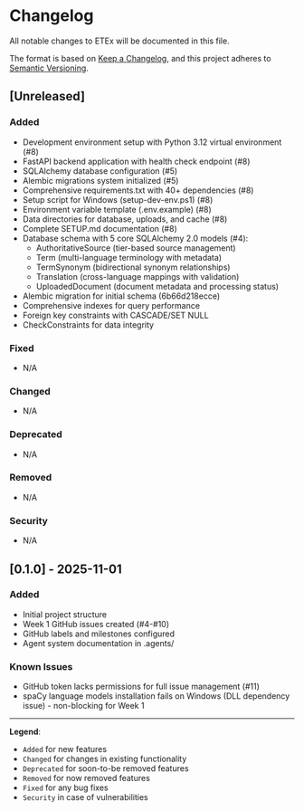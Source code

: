 # Changelog

All notable changes to ETEx will be documented in this file.

The format is based on [Keep a Changelog](https://keepachangelog.com/en/1.0.0/),
and this project adheres to [Semantic Versioning](https://semver.org/spec/v2.0.0.html).

## [Unreleased]

### Added
- Development environment setup with Python 3.12 virtual environment (#8)
- FastAPI backend application with health check endpoint (#8)
- SQLAlchemy database configuration (#5)
- Alembic migrations system initialized (#5)
- Comprehensive requirements.txt with 40+ dependencies (#8)
- Setup script for Windows (setup-dev-env.ps1) (#8)
- Environment variable template (.env.example) (#8)
- Data directories for database, uploads, and cache (#8)
- Complete SETUP.md documentation (#8)
- Database schema with 5 core SQLAlchemy 2.0 models (#4):
  - AuthoritativeSource (tier-based source management)
  - Term (multi-language terminology with metadata)
  - TermSynonym (bidirectional synonym relationships)
  - Translation (cross-language mappings with validation)
  - UploadedDocument (document metadata and processing status)
- Alembic migration for initial schema (6b66d218ecce)
- Comprehensive indexes for query performance
- Foreign key constraints with CASCADE/SET NULL
- CheckConstraints for data integrity

### Fixed
- N/A

### Changed
- N/A

### Deprecated
- N/A

### Removed
- N/A

### Security
- N/A

## [0.1.0] - 2025-11-01

### Added
- Initial project structure
- Week 1 GitHub issues created (#4-#10)
- GitHub labels and milestones configured
- Agent system documentation in .agents/

### Known Issues
- GitHub token lacks permissions for full issue management (#11)
- spaCy language models installation fails on Windows (DLL dependency issue) - non-blocking for Week 1

---

**Legend**:
- `Added` for new features
- `Changed` for changes in existing functionality
- `Deprecated` for soon-to-be removed features
- `Removed` for now removed features
- `Fixed` for any bug fixes
- `Security` in case of vulnerabilities
